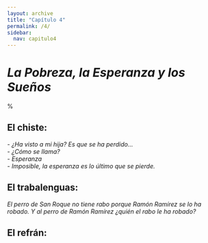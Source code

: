 ```yaml
---
layout: archive
title: "Capítulo 4"
permalink: /4/
sidebar:
  nav: capitulo4
---
```


# _La Pobreza, la Esperanza y los Sueños_

%


## El chiste:

_\- ¿Ha visto a mi hija? Es que se ha perdido...  
\- ¿Cómo se llama?  
\- Esperanza   
\- Imposible, la esperanza es lo último que se pierde._   


## El trabalenguas:

_El perro de San Roque no tiene rabo
porque Ramón Ramírez se lo ha robado.
Y al perro de Ramón Ramírez
¿quién el rabo le ha robado?_


## El refrán:
